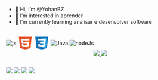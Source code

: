 - 👋 Hi, I’m @YohanBZ
- 👀 I’m interested in  aprender  
- 🌱 I’m currently learning  analisar e desenvolver software

<div style="display: inline_block"><br>
  <img align="center" alt="js" height="35" width="40" src="https://cdn.jsdelivr.net/gh/devicons/devicon/icons/javascript/javascript-original.svg">
  <img align="center" alt="HTML" height="35" width="40" src="https://raw.githubusercontent.com/devicons/devicon/master/icons/html5/html5-original.svg">
  <img align="center" alt="CSS" height="35" width="40" src="https://raw.githubusercontent.com/devicons/devicon/master/icons/css3/css3-original.svg">
  <img align="center" alt="Java" height="40" width="60" src="https://cdn.jsdelivr.net/gh/devicons/devicon/icons/java/java-original-wordmark.svg">
  <img align="center" alt="nodeJs" height="90" width="100" src="https://cdn.jsdelivr.net/gh/devicons/devicon/icons/nodejs/nodejs-original-wordmark.svg">
</div>


<div align="center">
  <a href="https://github.com/YohanBZ">
  <img height="180em" src="https://github-readme-stats.vercel.app/api?username=YohanBZ&show_icons=true&theme=radical&include_all_commits=true&count_private=true"/>
  <img height="180em" src="https://github-readme-stats.vercel.app/api/top-langs/?username=YohanBZ&layout=compact&langs_count=7&theme=radical"/>
</div>
 
  ##
 
  <div> 
  <a href="https://www.instagram.com/ybz_97/" target="_blank"><img src="https://img.shields.io/badge/-Instagram-%23E4405F?style=for-the-badge&logo=instagram&logoColor=white" target="_blank"></a>
 <a href="https://discord.gg/YohanB_97#4222" target="_blank"><img src="https://img.shields.io/badge/Discord-7289DA?style=for-the-badge&logo=discord&logoColor=white" target="_blank"></a> 
  <a href = "mailto:yoohbaz@gmail.com"><img src="https://img.shields.io/badge/Gmail-D14836?style=for-the-badge&logo=gmail&logoColor=white" target="_blank"></a>
  <a href="https://www.linkedin.com/in/yohan-barboza-8b1609150/" target="_blank"><img src="https://img.shields.io/badge/-LinkedIn-%230077B5?style=for-the-badge&logo=linkedin&logoColor=white" target="_blank"></a> 
  </div>
  
<!---
YohanBZ/YohanBZ is a ✨ special ✨ repository because its `README.md` (this file) appears on your GitHub profile.
You can click the Preview link to take a look at your changes.
--->
